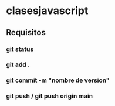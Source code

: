 # clasesjavascript

## Requisitos

### git status
### git add .
### git commit -m "nombre de version"
### git push / git push origin main